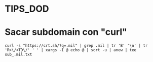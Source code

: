 # TIPS_DOD 

# Sacar subdomain con "curl" 

    curl -s "https://crt.sh/?q=.mil" | grep .mil | tr 'B' '\n' | tr 'R>\/<TD\/' ' ' | xargs -I @ echo @ | sort -u | anew | tee sub_.mil.txt
